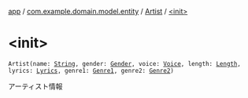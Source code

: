[app](../../index.md) / [com.example.domain.model.entity](../index.md) / [Artist](index.md) / [&lt;init&gt;](./-init-.md)

# &lt;init&gt;

`Artist(name: `[`String`](https://kotlinlang.org/api/latest/jvm/stdlib/kotlin/-string/index.html)`, gender: `[`Gender`](../../com.example.domain.model.value/-gender/index.md)`, voice: `[`Voice`](../../com.example.domain.model.value/-voice/index.md)`, length: `[`Length`](../../com.example.domain.model.value/-length/index.md)`, lyrics: `[`Lyrics`](../../com.example.domain.model.value/-lyrics/index.md)`, genre1: `[`Genre1`](../../com.example.domain.model.value/-genre1/index.md)`, genre2: `[`Genre2`](../../com.example.domain.model.value/-genre2/index.md)`)`

アーティスト情報

